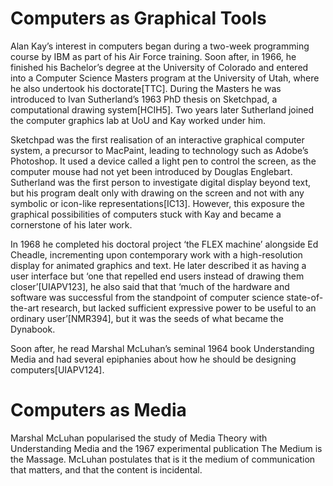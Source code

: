 ﻿Computers as Graphical Tools
============================

Alan Kay’s interest in computers began during a two-week programming course by IBM as part of his Air Force training. Soon after, in 1966,  he finished his Bachelor’s degree at the University of Colorado and entered into a Computer Science Masters program at the University of Utah, where he also undertook his doctorate[TTC].  During the Masters he was introduced to Ivan Sutherland’s 1963 PhD thesis on Sketchpad, a computational drawing system[HCIH5]. Two years later Sutherland joined the computer graphics lab at UoU and Kay worked under him.

Sketchpad was the first  realisation of an interactive graphical computer system, a precursor to MacPaint, leading to technology such as Adobe’s Photoshop. It used a device called a light pen to control the screen, as the computer mouse had not yet been introduced by Douglas Englebart. Sutherland was the first person to investigate digital display beyond text, but his program dealt only with drawing on the screen and not with any symbolic or icon-like representations[IC13]. However, this exposure the graphical possibilities of computers stuck with Kay and became a cornerstone of his later work.

In 1968 he completed his doctoral project ‘the FLEX machine’ alongside Ed Cheadle, incrementing upon contemporary work with a high-resolution display for animated graphics and text. He later described it as having a user interface but ‘one that repelled end users instead of drawing them closer’[UIAPV123], he also said that that ‘much of the hardware and software was successful from the standpoint of computer science state-of-the-art research, but lacked sufficient expressive power to be useful to an ordinary user’[NMR394], but it was the seeds of what became the Dynabook.

Soon after, he read Marshal McLuhan’s seminal 1964 book Understanding Media and had several epiphanies about how he should be designing computers[UIAPV124].

Computers as Media
==================

Marshal McLuhan popularised the study of Media Theory with Understanding Media and the 1967 experimental publication The Medium is the Massage. McLuhan postulates that is it the medium of communication that matters, and that the content is incidental.
